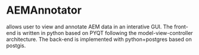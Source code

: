 # AEMAnnotator
allows user to view and annotate AEM data in an interative GUI.
The front-end is written in python based on PYQT following the model-view-controller architecture. 
The back-end is implemented with python+postgres based on postgis.
